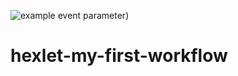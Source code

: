 ![example event parameter](https://github.com/Aivaseda/hexlet-my-first-workflow/blob/main/.github/workflows/hello-world.yml/badge.svg?event=push))
# hexlet-my-first-workflow
